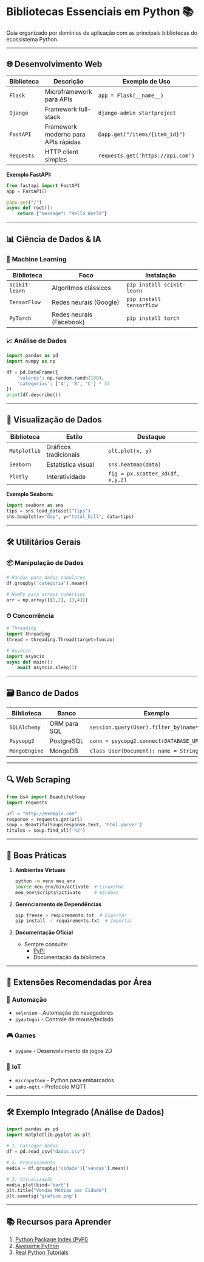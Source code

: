 # Bibliotecas Essenciais em Python 📚

Guia organizado por domínios de aplicação com as principais bibliotecas do ecossistema Python.

---

## 🌐 **Desenvolvimento Web**
| Biblioteca      | Descrição                          | Exemplo de Uso                     |
|-----------------|------------------------------------|------------------------------------|
| `Flask`         | Microframework para APIs           | `app = Flask(__name__)`            |
| `Django`        | Framework full-stack               | `django-admin startproject`        |
| `FastAPI`       | Framework moderno para APIs rápidas| `@app.get("/items/{item_id}")`     |
| `Requests`      | HTTP client simples                | `requests.get('https://api.com')`  |

**Exemplo FastAPI:**
```python
from fastapi import FastAPI
app = FastAPI()

@app.get("/")
async def root():
    return {"message": "Hello World"}
```

---

## 📊 **Ciência de Dados & IA**
### 🤖 **Machine Learning**
| Biblioteca      | Foco                               | Instalação                         |
|-----------------|------------------------------------|------------------------------------|
| `scikit-learn`  | Algoritmos clássicos               | `pip install scikit-learn`         |
| `TensorFlow`    | Redes neurais (Google)             | `pip install tensorflow`           |
| `PyTorch`       | Redes neurais (Facebook)           | `pip install torch`                |

### 📈 **Análise de Dados**
```python
import pandas as pd
import numpy as np

df = pd.DataFrame({
    'valores': np.random.randn(100),
    'categorias': ['A', 'B', 'C'] * 33
})
print(df.describe())
```

---

## 🎨 **Visualização de Dados**
| Biblioteca      | Estilo                  | Destaque                           |
|-----------------|-------------------------|------------------------------------|
| `Matplotlib`    | Gráficos tradicionais   | `plt.plot(x, y)`                   |
| `Seaborn`       | Estatística visual      | `sns.heatmap(data)`                |
| `Plotly`        | Interatividade          | `fig = px.scatter_3d(df, x,y,z)`   |

**Exemplo Seaborn:**
```python
import seaborn as sns
tips = sns.load_dataset("tips")
sns.boxplot(x="day", y="total_bill", data=tips)
```

---

## 🛠 **Utilitários Gerais**
### 📦 **Manipulação de Dados**
```python
# Pandas para dados tabulares
df.groupby('categoria').mean()

# NumPy para arrays numéricos
arr = np.array([[1,2], [3,4]])
```

### ⏱ **Concorrência**
```python
# Threading
import threading
thread = threading.Thread(target=funcao)

# Asyncio
import asyncio
async def main():
    await asyncio.sleep(1)
```

---

## 🗃 **Banco de Dados**
| Biblioteca      | Banco                 | Exemplo                          |
|-----------------|-----------------------|----------------------------------|
| `SQLAlchemy`    | ORM para SQL          | `session.query(User).filter_by(name='Alice')` |
| `Psycopg2`      | PostgreSQL            | `conn = psycopg2.connect(DATABASE_URL)` |
| `MongoEngine`   | MongoDB               | `class User(Document): name = StringField()` |

---

## 🔍 **Web Scraping**
```python
from bs4 import BeautifulSoup
import requests

url = "http://exemplo.com"
response = requests.get(url)
soup = BeautifulSoup(response.text, 'html.parser')
titulos = soup.find_all('h2')
```

---

## 🚀 **Boas Práticas**
1. **Ambientes Virtuais**
   ```bash
   python -m venv meu_env
   source meu_env/bin/activate  # Linux/Mac
   meu_env\Scripts\activate     # Windows
   ```

2. **Gerenciamento de Dependências**
   ```bash
   pip freeze > requirements.txt  # Exportar
   pip install -r requirements.txt  # Importar
   ```

3. **Documentação Oficial**
   - Sempre consulte:
     - [PyPI](https://pypi.org/)
     - Documentação da biblioteca

---

## 🧩 **Extensões Recomendadas por Área**
### 🤖 **Automação**
- `selenium` - Automação de navegadores
- `pyautogui` - Controle de mouse/teclado

### 🎮 **Games**
- `pygame` - Desenvolvimento de jogos 2D

### 📡 **IoT**
- `micropython` - Python para embarcados
- `paho-mqtt` - Protocolo MQTT

---

## 🛠 **Exemplo Integrado (Análise de Dados)**
```python
import pandas as pd
import matplotlib.pyplot as plt

# 1. Carregar dados
df = pd.read_csv("dados.csv")

# 2. Processamento
media = df.groupby('cidade')['vendas'].mean()

# 3. Visualização
media.plot(kind='barh')
plt.title("Vendas Médias por Cidade")
plt.savefig('grafico.png')
```

---

## 📚 **Recursos para Aprender**
1. [Python Package Index (PyPI)](https://pypi.org/)
2. [Awesome Python](https://github.com/vinta/awesome-python)
3. [Real Python Tutorials](https://realpython.com/)
```